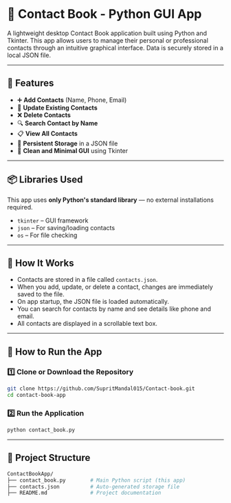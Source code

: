 # 📇 Contact Book - Python GUI App

A lightweight desktop Contact Book application built using Python and Tkinter. This app allows users to manage their personal or professional contacts through an intuitive graphical interface. Data is securely stored in a local JSON file.

---

## 🚀 Features

- ➕ **Add Contacts** (Name, Phone, Email)
- 🔄 **Update Existing Contacts**
- ❌ **Delete Contacts**
- 🔍 **Search Contact by Name**
- 📋 **View All Contacts**
- 💾 **Persistent Storage** in a JSON file
- 📑 **Clean and Minimal GUI** using Tkinter

---

## 📦 Libraries Used

This app uses **only Python's standard library** — no external installations required.

- `tkinter` – GUI framework
- `json` – For saving/loading contacts
- `os` – For file checking

---

## 🧠 How It Works

- Contacts are stored in a file called `contacts.json`.
- When you add, update, or delete a contact, changes are immediately saved to the file.
- On app startup, the JSON file is loaded automatically.
- You can search for contacts by name and see details like phone and email.
- All contacts are displayed in a scrollable text box.

---

## 🚀 How to Run the App

### 1️⃣ Clone or Download the Repository

```bash
git clone https://github.com/SupritMandal015/Contact-book.git
cd contact-book-app
```


### 2️⃣ Run the Application

```bash
python contact_book.py
```

---

## 📁 Project Structure

```bash
ContactBookApp/
├── contact_book.py        # Main Python script (this app)
├── contacts.json          # Auto-generated storage file
├── README.md              # Project documentation
